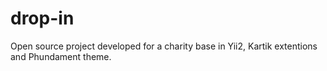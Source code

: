 # drop-in
Open source project developed for a charity base in Yii2, Kartik extentions and Phundament theme.
